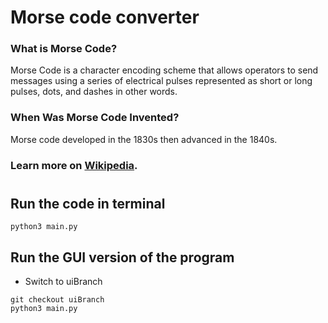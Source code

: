 # Morse code converter
### What is Morse Code?
Morse Code is a character encoding scheme that allows operators to send messages using a series of electrical pulses represented as short or long pulses, dots, and dashes in other words.

### When Was Morse Code Invented?
Morse code developed in the 1830s then advanced in the 1840s.
### Learn more on [Wikipedia](https://en.wikipedia.org/wiki/Morse_code).

# 
## Run the code in terminal
```pyhton
python3 main.py
```

## Run the GUI version of the program
- Switch to uiBranch
```git
git checkout uiBranch
python3 main.py
```
